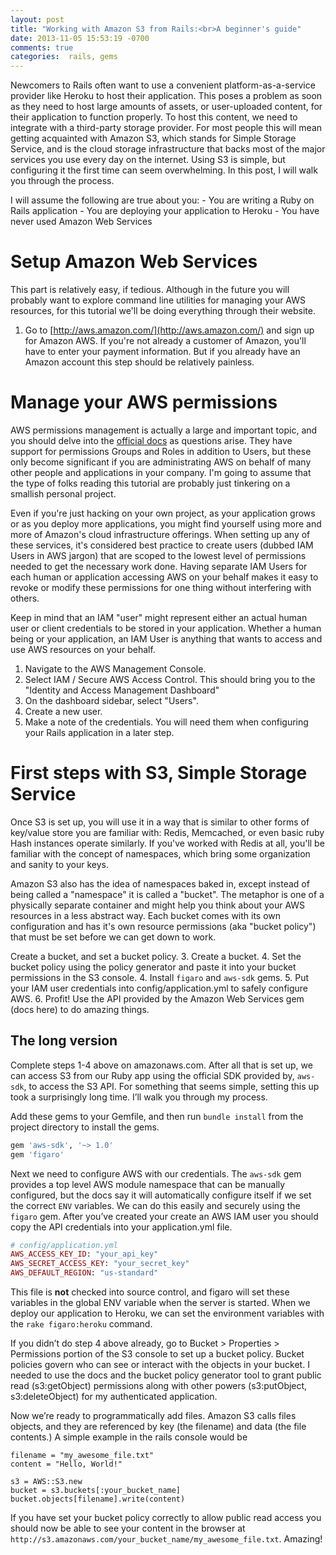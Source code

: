 ```yaml
---
layout: post
title: "Working with Amazon S3 from Rails:<br>A beginner's guide"
date: 2013-11-05 15:53:19 -0700
comments: true
categories:  rails, gems
---
```


Newcomers to Rails often want to use a convenient platform-as-a-service provider like Heroku to host their application.  This poses a problem as soon as they need to host large amounts of assets, or user-uploaded content, for their application to function properly.  To host this content, we need to integrate with a third-party storage provider.  For most people this will mean getting acquainted with Amazon S3, which stands for Simple Storage Service, and is the cloud storage infrastructure that backs most of the major services you use every day on the internet.  Using S3 is simple, but configuring it the first time can seem overwhelming.  In this post, I will walk you through the process.

I will assume the following are true about you:
	- You are writing a Ruby on Rails application
	- You are deploying your application to Heroku
	- You have never used Amazon Web Services


# Setup Amazon Web Services
This part is relatively easy, if tedious.  Although in the future you will probably want to explore command line utilities for managing your AWS resources, for this tutorial we'll be doing everything through their website.

1. Go to [http://aws.amazon.com/](http://aws.amazon.com/) and sign up for Amazon AWS. If you're not already a customer of Amazon, you'll have to enter your payment information. But if you already have an Amazon account this step should be relatively painless.

# Manage your AWS permissions
AWS permissions management is actually a large and important topic, and you should delve into the [official docs](http://docs.aws.amazon.com/IAM/latest/UserGuide/PermissionsOverview.html) as questions arise.  They have support for permissions Groups and Roles in addition to Users, but these only become significant if you are administrating AWS on behalf of many other people and applications in your company.  I'm going to assume that the type of folks reading this tutorial are probably just tinkering on a smallish personal project.

Even if you're just hacking on your own project, as your application grows or as you deploy more applications, you might find yourself using more and more of Amazon's cloud infrastructure offerings.  When setting up any of these services, it's considered best practice to create users (dubbed IAM Users in AWS jargon) that are scoped to the lowest level of permissions needed to get the necessary work done. Having separate IAM Users for each human or application accessing AWS on your behalf makes it easy to revoke or modify these permissions for one thing without interfering with others.

Keep in mind that an IAM "user" might represent either an actual human user or client credentials to be stored in your application.  Whether a human being or your application, an IAM User is anything that wants to access and use AWS resources on your behalf.

1. Navigate to the AWS Management Console.
2. Select IAM / Secure AWS Access Control. This should bring you to the "Identity and Access Management Dashboard"
3. On the dashboard sidebar, select "Users". 
4. Create a new user.
5. Make a note of the credentials. You will need them when configuring your Rails application in a later step.

# First steps with S3, Simple Storage Service 
Once S3 is set up, you will use it in a way that is similar to other forms of key/value store you are familiar with: Redis, Memcached, or even basic ruby Hash instances operate similarly.  If you've worked with Redis at all, you'll be familiar with the concept of namespaces, which bring some organization and sanity to your keys.  

Amazon S3 also has the idea of namespaces baked in, except instead of being called a "namespace" it is called a "bucket".  The metaphor is one of a physically separate container and might help you think about your AWS resources in a less abstract way.  Each bucket comes with its own configuration and has it's own resource permissions (aka "bucket policy") that must be set before we can get down to work.

Create a bucket, and set a bucket policy.
3. Create a bucket.
4. Set the bucket policy using the policy generator and paste it into your bucket permissions in the S3 console.
4. Install `figaro` and `aws-sdk` gems.
5. Put your IAM user credentials into config/application.yml to safely configure AWS.
6. Profit! Use the API provided by the Amazon Web Services gem (docs here) to do amazing things.

## The long version

Complete steps 1-4 above on amazonaws.com. After all that is set up, we can access S3 from our Ruby app using the official SDK provided by, `aws-sdk`, to access the S3 API. For something that seems simple, setting this up took a surprisingly long time. I’ll walk you through my process.

Add these gems to your Gemfile, and then run `bundle install` from the project directory to install the gems.

```ruby
gem 'aws-sdk', '~> 1.0'
gem 'figaro'
```

 Next we need to configure AWS with our credentials. The `aws-sdk` gem provides a top level AWS module namespace that can be manually configured, but the docs say it will automatically configure itself if we set the correct `ENV` variables. We can do this easily and securely using the `figaro` gem. After you’ve created your create an AWS IAM user you should copy the API credentials into your application.yml file.

```ruby
# config/application.yml
AWS_ACCESS_KEY_ID: "your_api_key"
AWS_SECRET_ACCESS_KEY: "your_secret_key"
AWS_DEFAULT_REGION: "us-standard"
```

This file is **not** checked into source control, and figaro will set these variables in the global ENV variable when the server is started. When we deploy our application to Heroku, we can set the environment variables with the `rake figaro:heroku` command.

If you didn’t do step 4 above already, go to Bucket > Properties > Permissions portion of the S3 console to set up a bucket policy. Bucket policies govern who can see or interact with the objects in your bucket. I needed to use the docs and the bucket policy generator tool to grant public read (s3:getObject) permissions along with other powers (s3:putObject, s3:deleteObject) for my authenticated application.

Now we’re ready to programmatically add files. Amazon S3 calls files objects, and they are referenced by key (the filename) and data (the file contents.) A simple example in the rails console would be

```
filename = "my_awesome_file.txt"
content = "Hello, World!"

s3 = AWS::S3.new
bucket = s3.buckets[:your_bucket_name]
bucket.objects[filename].write(content)
```

If you have set your bucket policy correctly to allow public read access you should now be able to see your content in the browser at `http://s3.amazonaws.com/your_bucket_name/my_awesome_file.txt`. Amazing!
